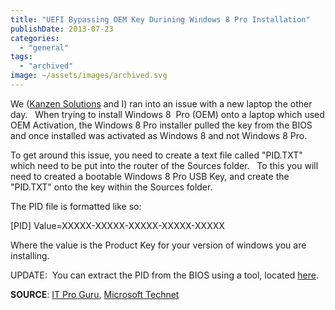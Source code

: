 ```yaml
---
title: "UEFI Bypassing OEM Key Durining Windows 8 Pro Installation"
publishDate: 2013-07-23
categories: 
  - "general"
tags:
  - "archived"
image: ~/assets/images/archived.svg
---
```


We ([Kanzen Solutions](https://kanzensolutions.co.uk/) and I) ran into an issue with a new laptop the other day.   When trying to install Windows 8  Pro (OEM) onto a laptop which used OEM Activation, the Windows 8 Pro installer pulled the key from the BIOS and once installed was activated as Windows 8 and not Windows 8 Pro.

To get around this issue, you need to create a text file called "PID.TXT" which need to be put into the router of the Sources folder.   To this you will need to created a bootable Windows 8 Pro USB Key, and create the "PID.TXT" onto the key within the Sources folder.

The PID file is formatted like so:

\[PID\]
Value=XXXXX-XXXXX-XXXXX-XXXXX-XXXXX

Where the value is the Product Key for your version of windows you are installing.

UPDATE:  You can extract the PID from the BIOS using a tool, located [here](https://www.sherr.co.uk/retrieve_windows_8_license_key_from_bios).

**SOURCE**: [IT Pro Guru](https://itproguru.com/expert/2013/02/solution-to-uefi-issue-windows-8-or-windows-server-2012-installation-may-fail-with-error-message-the-product-key-entered-does-not-match-any-of-the-windows-images-available-for-installation-enter-a-di/), [Microsoft Technet](https://technet.microsoft.com/en-us/library/hh824952.aspx)
